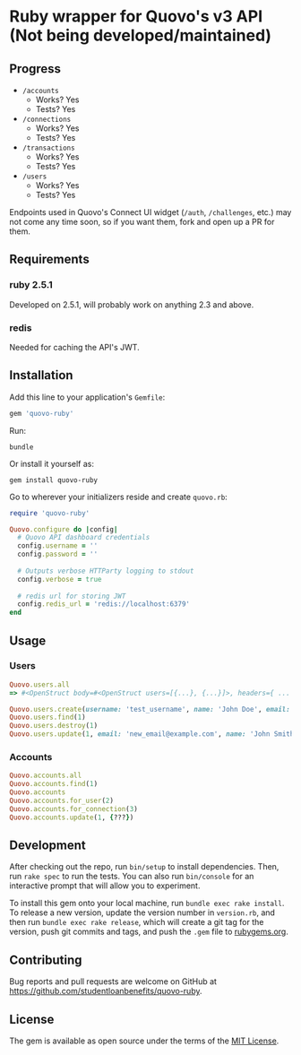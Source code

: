 # Ruby wrapper for Quovo's v3 API (Not being developed/maintained)

## Progress
* `/accounts`
  - Works? Yes
  - Tests? Yes
* `/connections`
  - Works? Yes
  - Tests? Yes
* `/transactions`
  - Works? Yes
  - Tests? Yes
* `/users`
  - Works? Yes
  - Tests? Yes

Endpoints used in Quovo's Connect UI widget (`/auth`, `/challenges`, etc.) may not come any time soon, so if you want
 them, fork and open up a PR for them.

## Requirements
### ruby 2.5.1
Developed on 2.5.1, will probably work on anything 2.3 and above.

### redis
Needed for caching the API's JWT.

## Installation

Add this line to your application's `Gemfile`:

```ruby
gem 'quovo-ruby'
```

Run:
```
bundle
```

Or install it yourself as:
```
gem install quovo-ruby
```
    
Go to wherever your initializers reside and create `quovo.rb`:
```ruby
require 'quovo-ruby'

Quovo.configure do |config|
  # Quovo API dashboard credentials
  config.username = ''
  config.password = ''
  
  # Outputs verbose HTTParty logging to stdout
  config.verbose = true
  
  # redis url for storing JWT
  config.redis_url = 'redis://localhost:6379'
end
````

## Usage
### Users
```ruby
Quovo.users.all
=> #<OpenStruct body=#<OpenStruct users=[{...}, {...}]>, headers={ ... }, status_code=200, success?=true>

Quovo.users.create(username: 'test_username', name: 'John Doe', email: 'test@example.com')
Quovo.users.find(1)
Quovo.users.destroy(1)
Quovo.users.update(1, email: 'new_email@example.com', name: 'John Smith')
```
### Accounts
```ruby
Quovo.accounts.all
Quovo.accounts.find(1)
Quovo.accounts
Quovo.accounts.for_user(2)
Quovo.accounts.for_connection(3)
Quovo.accounts.update(1, {???})
```

## Development

After checking out the repo, run `bin/setup` to install dependencies. Then, run `rake spec` to run the tests. You can also run `bin/console` for an interactive prompt that will allow you to experiment.

To install this gem onto your local machine, run `bundle exec rake install`. To release a new version, update the version number in `version.rb`, and then run `bundle exec rake release`, which will create a git tag for the version, push git commits and tags, and push the `.gem` file to [rubygems.org](https://rubygems.org).

## Contributing

Bug reports and pull requests are welcome on GitHub at https://github.com/studentloanbenefits/quovo-ruby.

## License

The gem is available as open source under the terms of the [MIT License](https://opensource.org/licenses/MIT).
